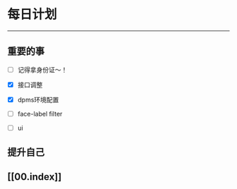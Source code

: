 
# 每日计划
---
## 重要的事

- [ ]  记得拿身份证～！
- [x]  接口调整
- [x]  dpms环境配置
- [ ] face-label  filter
- [ ] ui



## 提升自己

  



## [[00.index]]










